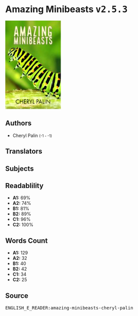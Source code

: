 # Amazing Minibeasts <kbd>v2.5.3</kbd>

![](./cover.medium.jpg "")

## Authors


 - Cheryl Palin <small>(-1 - -1)</small>

## Translators



## Subjects



## Readablility


 - **A1:** 69%
 - **A2:** 74%
 - **B1:** 81%
 - **B2:** 89%
 - **C1:** 96%
 - **C2:** 100%

## Words Count


 - **A1:** 129
 - **A2:** 32
 - **B1:** 40
 - **B2:** 42
 - **C1:** 34
 - **C2:** 25

## Source


<kbd>ENGLISH_E_READER:amazing-minibeasts-cheryl-palin</kbd>
